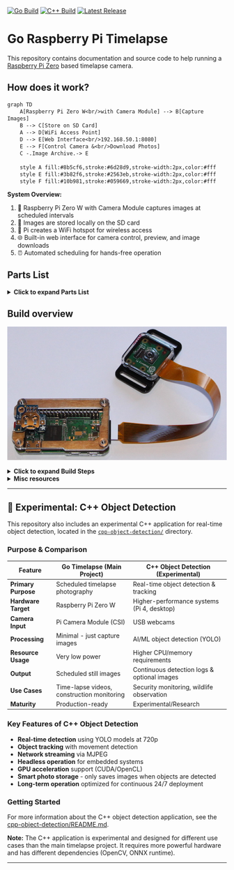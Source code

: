 [![Go Build](https://github.com/ingojaeckel/go-raspberry-pi-timelapse/workflows/Build/badge.svg)](https://github.com/ingojaeckel/go-raspberry-pi-timelapse/actions?query=workflow%3ABuild)
[![C++ Build](https://github.com/ingojaeckel/go-raspberry-pi-timelapse/workflows/C%2B%2B%20Object%20Detection%20Build/badge.svg)](https://github.com/ingojaeckel/go-raspberry-pi-timelapse/actions?query=workflow%3A%22C%2B%2B+Object+Detection+Build%22)
[![Latest Release](https://img.shields.io/github/v/release/ingojaeckel/go-raspberry-pi-timelapse?include_prereleases)](https://github.com/ingojaeckel/go-raspberry-pi-timelapse/releases/latest)

# Go Raspberry Pi Timelapse

This repository contains documentation and source code to help running a [Raspberry Pi Zero](https://www.raspberrypi.org/products/raspberry-pi-zero-w/) based timelapse camera.

## How does it work?

```mermaid
graph TD
    A[Raspberry Pi Zero W<br/>with Camera Module] --> B[Capture Images]
    B --> C[Store on SD Card]
    A --> D[WiFi Access Point]
    D --> E[Web Interface<br/>192.168.50.1:8080]
    E --> F[Control Camera &<br/>Download Photos]
    C -.Image Archive.-> E
    
    style A fill:#8b5cf6,stroke:#6d28d9,stroke-width:2px,color:#fff
    style E fill:#3b82f6,stroke:#2563eb,stroke-width:2px,color:#fff
    style F fill:#10b981,stroke:#059669,stroke-width:2px,color:#fff
```

**System Overview:**
1. 🎥 Raspberry Pi Zero W with Camera Module captures images at scheduled intervals
2. 💾 Images are stored locally on the SD card
3. 📡 Pi creates a WiFi hotspot for wireless access
4. 🌐 Built-in web interface for camera control, preview, and image downloads
5. ⏰ Automated scheduling for hands-free operation

## Parts List

<details>
<summary><b>Click to expand Parts List</b></summary>

This project was created for a timelapse system consisting of the following core components: a Pi Zero W with a camera board, a case, and an SD card. The following sections describe the components in more detail.

### Core parts for regular deployment (about $65)

* [Raspberry Pi Zero W](https://www.adafruit.com/product/3400) ($10)
* [Raspberry Pi Camera Board v2](https://www.adafruit.com/product/3099) ($30)
* [Raspberry Pi Zero Camera Cable](https://www.adafruit.com/product/3157) ($6)
* [C4Labs Zebra Zero Case](https://www.adafruit.com/product/3003) ($7)
* [microSDHC Card](https://www.adafruit.com/product/2767) ($12)

### Additional parts to include a battery backed clock (about $8)

* [Break-away 0.1" 2x20-pin Strip Dual Male Header](https://www.adafruit.com/product/2822) ($1)
* [CR1220 12mm Diameter - 3V Lithium Coin Cell Battery](https://www.adafruit.com/product/380) ($1)
* [Adafruit PiRTC - PCF8523 Real Time Clock for Raspberry Pi](https://www.adafruit.com/product/3386) ($6)

### Additional Parts for Development (about $6)

* [USB OTG Host Cable - MicroB OTG male to A female](https://www.adafruit.com/product/1099) ($3)
* [Mini HDMI Plug to Standard HDMI Jack Adapter](https://www.adafruit.com/product/2819) ($3)

</details>

## Build overview

![The build](https://raw.githubusercontent.com/ingojaeckel/go-raspberry-pi-timelapse/master/docs/build.JPG "Build overview")

<details>
<summary><b>Click to expand Build Steps</b></summary>

### Build steps

#### Step 1: Initial Build

1. Optional: If you want to use the battery backed clocked start by soldering the 2x20-pin strip on Pi Zero W board ([instructions](https://learn.adafruit.com/adding-a-real-time-clock-to-raspberry-pi/wiring-the-rtc)). After the soldering, attach the RTC to the 2x20-pin strip. Don't forget to insert the CR1220 battery into the RTC. 
2. Connect the Pi Zero W and the Pi Camera Board v2 via the Pi Zero Camera cable.
3. Insert the Pi Zero W into the C4Labs Zerbra Zero Case.

#### Step 2: Install disk image and access web interface

1. From another computer, download, and decompress the `.img` file of the [most recent go-raspberry-pi-timelapse release](https://github.com/ingojaeckel/go-raspberry-pi-timelapse/releases).
2. Install the `.img` file to an empty SD card using the [Raspberry Pi Imager](https://www.raspberrypi.org/software/).
3. Insert the SD card card into the Pi Zero W.
4. Turn on the Pi Zero W plugging in a micro USB cable into the PWR IN connector (bottom right corner).
5. The Pi Zero W will act as a Wifi access point. Connect to the Pi's Wifi named `timelapse-raspberry-pi`, passphrase: `InsertTheRealPassword`.
6. Open the Pi's web interface in a browser: `http://192.168.50.1:8080/`. This interface will allow you to align the camera, download photos, shutdown the Pi, etc.

</details>

<details>
<summary><b>Misc resources</b></summary>

## PiTFT
* https://learn.adafruit.com/adafruit-pitft-28-inch-resistive-touchscreen-display-raspberry-pi/easy-install-2 - Follow steps and `PiTFT as HDMI Mirror (Best for Raspberry Pi OS with Desktop)`
* https://learn.adafruit.com/running-opengl-based-games-and-emulators-on-adafruit-pitft-displays/tuning-performance
* https://willhaley.com/blog/power-off-raspberry-pi-adafruit-tft-screen-shutdown/
* Streaming raspivid output via network. (1) on the receiving device: `vlc -vvv udp://@:1234 :demux=h264`. (2) on the Pi: `raspivid -t 60000 -o udp://192.168.0.123:1234`.

</details>

---

## 🔬 Experimental: C++ Object Detection

This repository also includes an experimental C++ application for real-time object detection, located in the [`cpp-object-detection/`](cpp-object-detection/) directory.

### Purpose & Comparison

| Feature | Go Timelapse (Main Project) | C++ Object Detection (Experimental) |
|---------|----------------------------|-------------------------------------|
| **Primary Purpose** | Scheduled timelapse photography | Real-time object detection & tracking |
| **Hardware Target** | Raspberry Pi Zero W | Higher-performance systems (Pi 4, desktop) |
| **Camera Input** | Pi Camera Module (CSI) | USB webcams |
| **Processing** | Minimal - just capture images | AI/ML object detection (YOLO) |
| **Resource Usage** | Very low power | Higher CPU/memory requirements |
| **Output** | Scheduled still images | Continuous detection logs & optional images |
| **Use Cases** | Time-lapse videos, construction monitoring | Security monitoring, wildlife observation |
| **Maturity** | Production-ready | Experimental/Research |

### Key Features of C++ Object Detection

- **Real-time detection** using YOLO models at 720p
- **Object tracking** with movement detection
- **Network streaming** via MJPEG
- **Headless operation** for embedded systems
- **GPU acceleration** support (CUDA/OpenCL)
- **Smart photo storage** - only saves images when objects are detected
- **Long-term operation** optimized for continuous 24/7 deployment

### Getting Started

For more information about the C++ object detection application, see the [cpp-object-detection/README.md](cpp-object-detection/README.md).

**Note:** The C++ application is experimental and designed for different use cases than the main timelapse project. It requires more powerful hardware and has different dependencies (OpenCV, ONNX runtime).

---
